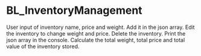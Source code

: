 # BL_InventoryManagement

User input of inventory name, price and weight.
Add it in the json array.
Edit the inventory to change weight and price.
Delete the inventory.
Print the json array in the console.
Calculate the total weight, total price and total value of the inventory stored.
